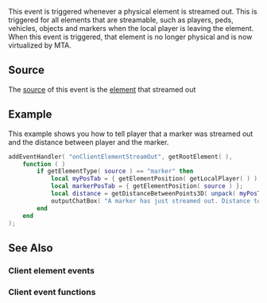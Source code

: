 This event is triggered whenever a physical element is streamed out. This is triggered for all elements that are streamable, such as players, peds, vehicles, objects and markers when the local player is leaving the element. When this event is triggered, that element is no longer physical and is now virtualized by MTA.

Source
------

The [source](/docs/event_system#Event_source.md "wikilink") of this event is the [element](/element.md "wikilink") that streamed out

Example
-------

This example shows you how to tell player that a marker was streamed out and the distance between player and the marker.

``` lua
addEventHandler( "onClientElementStreamOut", getRootElement( ),
    function ( )
        if getElementType( source ) == "marker" then
            local myPosTab = { getElementPosition( getLocalPlayer( ) ) };
            local markerPosTab = { getElementPosition( source ) };
            local distance = getDistanceBetweenPoints3D( unpack( myPosTab ), unpack( markerPosTab ) );
            outputChatBox( "A marker has just streamed out. Distance to the marker: " .. tostring( distance ) .."." );
        end
    end
);
```

See Also
--------

### Client element events

### Client event functions
